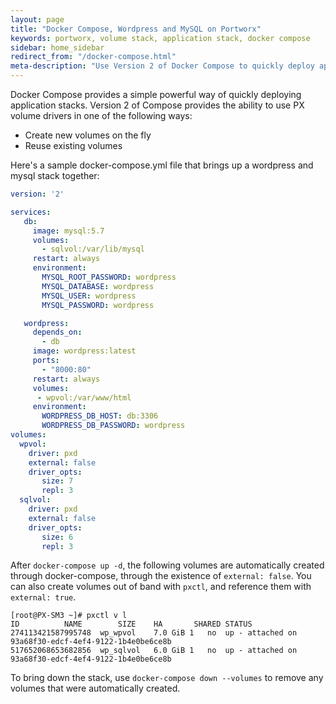 ```yaml
---
layout: page
title: "Docker Compose, Wordpress and MySQL on Portworx"
keywords: portworx, volume stack, application stack, docker compose
sidebar: home_sidebar
redirect_from: "/docker-compose.html"
meta-description: "Use Version 2 of Docker Compose to quickly deploy application stacks. Use PX volume driver to create new volumes or reuse existing ones."
---
```


Docker Compose provides a simple powerful way of quickly deploying application stacks. Version 2 of Compose provides the ability to use PX volume drivers in one of the following ways:

* Create new volumes on the fly
* Reuse existing volumes

Here's a sample docker-compose.yml file that brings up a wordpress and mysql stack together:

```yaml
version: '2'

services:
   db:
     image: mysql:5.7
     volumes:
       - sqlvol:/var/lib/mysql
     restart: always
     environment:
       MYSQL_ROOT_PASSWORD: wordpress
       MYSQL_DATABASE: wordpress
       MYSQL_USER: wordpress
       MYSQL_PASSWORD: wordpress

   wordpress:
     depends_on:
       - db
     image: wordpress:latest
     ports:
       - "8000:80"
     restart: always
     volumes:
      - wpvol:/var/www/html
     environment:
       WORDPRESS_DB_HOST: db:3306
       WORDPRESS_DB_PASSWORD: wordpress
volumes:
  wpvol:
    driver: pxd
    external: false
    driver_opts:
       size: 7
       repl: 3
  sqlvol:
    driver: pxd
    external: false
    driver_opts:
       size: 6
       repl: 3
```

After `docker-compose up -d`, the following volumes are automatically created through docker-compose, through the existence of `external: false`. You can also create volumes out of band with `pxctl`, and reference them with `external: true`.

```
[root@PX-SM3 ~]# pxctl v l
ID          NAME        SIZE    HA       SHARED STATUS
274113421587995748  wp_wpvol    7.0 GiB 1   no  up - attached on 93a68f30-edcf-4ef4-9122-1b4e0be6ce8b
517652068653682856  wp_sqlvol   6.0 GiB 1   no  up - attached on 93a68f30-edcf-4ef4-9122-1b4e0be6ce8b
```

To bring down the stack, use `docker-compose down --volumes` to remove any volumes that were automatically created.

